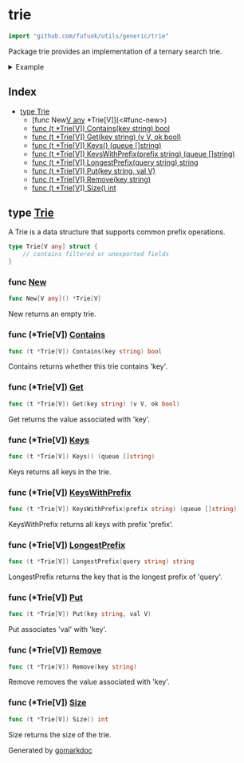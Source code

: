<!-- Code generated by gomarkdoc. DO NOT EDIT -->

# trie

```go
import "github.com/fufuok/utils/generic/trie"
```

Package trie provides an implementation of a ternary search trie\.

<details><summary>Example</summary>
<p>

```go
package main

import (
	"fmt"
	"github.com/fufuok/utils/generic/trie"
)

func main() {
	tr := trie.New[int]()
	tr.Put("foo", 1)
	tr.Put("fo", 2)
	tr.Put("bar", 3)

	fmt.Println(tr.Contains("f"))
	fmt.Println(tr.KeysWithPrefix(""))
	fmt.Println(tr.KeysWithPrefix("f"))
}
```

#### Output

```
false
[bar fo foo]
[fo foo]
```

</p>
</details>

## Index

- [type Trie](<#type-trie>)
  - [func New[V any]() *Trie[V]](<#func-new>)
  - [func (t *Trie[V]) Contains(key string) bool](<#func-triev-contains>)
  - [func (t *Trie[V]) Get(key string) (v V, ok bool)](<#func-triev-get>)
  - [func (t *Trie[V]) Keys() (queue []string)](<#func-triev-keys>)
  - [func (t *Trie[V]) KeysWithPrefix(prefix string) (queue []string)](<#func-triev-keyswithprefix>)
  - [func (t *Trie[V]) LongestPrefix(query string) string](<#func-triev-longestprefix>)
  - [func (t *Trie[V]) Put(key string, val V)](<#func-triev-put>)
  - [func (t *Trie[V]) Remove(key string)](<#func-triev-remove>)
  - [func (t *Trie[V]) Size() int](<#func-triev-size>)


## type [Trie](<https://gitee.com/fufuok/utils/blob/master/generic/trie/trie.go#L9-L12>)

A Trie is a data structure that supports common prefix operations\.

```go
type Trie[V any] struct {
    // contains filtered or unexported fields
}
```

### func [New](<https://gitee.com/fufuok/utils/blob/master/generic/trie/trie.go#L22>)

```go
func New[V any]() *Trie[V]
```

New returns an empty trie\.

### func \(\*Trie\[V\]\) [Contains](<https://gitee.com/fufuok/utils/blob/master/generic/trie/trie.go#L32>)

```go
func (t *Trie[V]) Contains(key string) bool
```

Contains returns whether this trie contains 'key'\.

### func \(\*Trie\[V\]\) [Get](<https://gitee.com/fufuok/utils/blob/master/generic/trie/trie.go#L41>)

```go
func (t *Trie[V]) Get(key string) (v V, ok bool)
```

Get returns the value associated with 'key'\.

### func \(\*Trie\[V\]\) [Keys](<https://gitee.com/fufuok/utils/blob/master/generic/trie/trie.go#L136>)

```go
func (t *Trie[V]) Keys() (queue []string)
```

Keys returns all keys in the trie\.

### func \(\*Trie\[V\]\) [KeysWithPrefix](<https://gitee.com/fufuok/utils/blob/master/generic/trie/trie.go#L141>)

```go
func (t *Trie[V]) KeysWithPrefix(prefix string) (queue []string)
```

KeysWithPrefix returns all keys with prefix 'prefix'\.

### func \(\*Trie\[V\]\) [LongestPrefix](<https://gitee.com/fufuok/utils/blob/master/generic/trie/trie.go#L111>)

```go
func (t *Trie[V]) LongestPrefix(query string) string
```

LongestPrefix returns the key that is the longest prefix of 'query'\.

### func \(\*Trie\[V\]\) [Put](<https://gitee.com/fufuok/utils/blob/master/generic/trie/trie.go#L69>)

```go
func (t *Trie[V]) Put(key string, val V)
```

Put associates 'val' with 'key'\.

### func \(\*Trie\[V\]\) [Remove](<https://gitee.com/fufuok/utils/blob/master/generic/trie/trie.go#L80>)

```go
func (t *Trie[V]) Remove(key string)
```

Remove removes the value associated with 'key'\.

### func \(\*Trie\[V\]\) [Size](<https://gitee.com/fufuok/utils/blob/master/generic/trie/trie.go#L27>)

```go
func (t *Trie[V]) Size() int
```

Size returns the size of the trie\.



Generated by [gomarkdoc](<https://github.com/princjef/gomarkdoc>)

